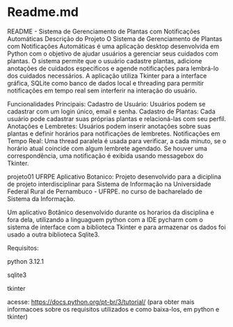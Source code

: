 # Readme.md



README - Sistema de Gerenciamento de Plantas com Notificações Automáticas
Descrição do Projeto
O Sistema de Gerenciamento de Plantas com Notificações Automáticas é uma aplicação desktop desenvolvida em Python com o objetivo de ajudar usuários a gerenciar seus cuidados com plantas. O sistema permite que o usuário cadastre plantas, adicione anotações de cuidados específicos e agende notificações para lembrá-lo dos cuidados necessários. A aplicação utiliza Tkinter para a interface gráfica, SQLite como banco de dados local e threading para permitir notificações em tempo real sem interferir na interação do usuário.

Funcionalidades Principais:
Cadastro de Usuário: Usuários podem se cadastrar com um login único, email e senha.
Cadastro de Plantas: Cada usuário pode cadastrar suas próprias plantas e relacioná-las com seu perfil.
Anotações e Lembretes: Usuários podem inserir anotações sobre suas plantas e definir horários para notificações de lembretes.
Notificações em Tempo Real: Uma thread paralela é usada para verificar, a cada minuto, se o horário atual coincide com algum lembrete agendado. Se houver uma correspondência, uma notificação é exibida usando messagebox do Tkinter.

projeto01 UFRPE Aplicativo Botanico:
Projeto desenvolvido para a diciplina de projeto interdisciplinar para Sistema de Informação na Universidade Federal Rural de Pernambuco - UFRPE. no curso de bacharelado de Sistema da Informação.

Um aplicativo Botânico desenvolvido durante os horarios da disciplina e fora dela, utilizando a linguaguem python com a IDE pycharm com o sistema de interface com a biblioteca Tkinter e para armazenar os dados foi usado a outra biblioteca Sqlite3.

Requisitos:

python 3.12.1

sqlite3 

tkinter 

acesse: https://docs.python.org/pt-br/3/tutorial/ (para obter mais informacoes sobre os requisitos utilizados e como baixa-los, em python e tkinter)
